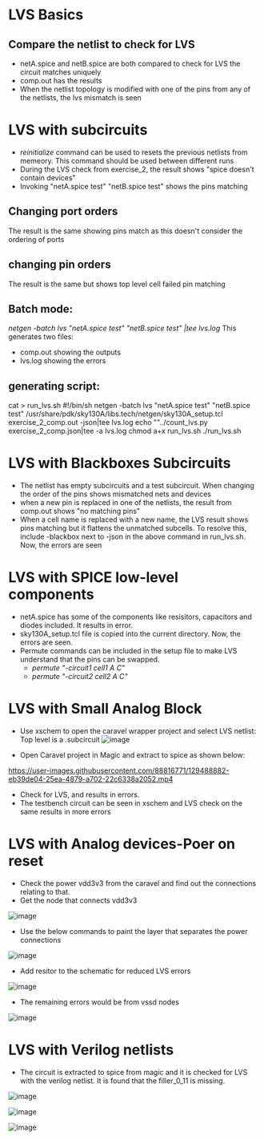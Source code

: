 # LVS Basics
## Compare the netlist to check for LVS
- netA.spice and netB.spice are both compared to check for LVS the circuit matches uniquely
- comp.out has the results
- When the netlist topology is modified with one of the pins from any of the netlists, the lvs mismatch is seen

# LVS with subcircuits
- *reinitialize* command can be used to resets the previous netlists from memeory. This command should be used between different runs
- During the LVS check from exercise_2, the result shows "spice doesn't contain devices"
- Invoking "netA.spice test" "netB.spice test" shows the pins matching

## Changing port orders
The result is the same showing pins match as this doesn't consider the ordering of ports

## changing pin orders
The result is the same but shows top level cell failed pin matching

## Batch mode:
*netgen -batch lvs "netA.spice test" "netB.spice test" |tee lvs.log*
This generates two files:
- comp.out showing the outputs
- lvs.log showing the errors

## generating script:
cat > run_lvs.sh
#!/bin/sh
netgen -batch lvs "netA.spice test" "netB.spice test" /usr/share/pdk/sky130A/libs.tech/netgen/sky130A_setup.tcl exercise_2_comp.out -json|tee lvs.log
echo ""../count_lvs.py exercise_2_comp.json|tee -a lvs.log
chmod a+x run_lvs.sh
./run_lvs.sh

# LVS with Blackboxes Subcircuits

- The netlist has empty subcircuits and a test subcircuit. When changing the order of the pins shows mismatched nets and devices
- when a new pin is replaced in one of the netlists, the result from comp.out shows "no matching pins"
- When a cell name is replaced with a new name, the LVS result shows pins matching but it flattens the unmatched subcells. To resolve this, include -blackbox next to -json in the above command in  run_lvs.sh. Now, the errors are seen

# LVS with SPICE low-level components
- netA.spice has some of the components like resisitors, capacitors and diodes included. It results in error. 
- sky130A_setup.tcl file is copied into the current directory. Now, the errors are seen.
- Permute commands can be included in the setup file to make LVS understand that the pins can be swapped. 
  - *permute "-circuit1 cell1 A C"*
  - *permute "-circuit2 cell2 A C"*

# LVS with Small Analog Block 

- Use xschem to open the caravel wrapper project and select LVS netlist: Top level is a .subcircuit
 ![image](https://user-images.githubusercontent.com/88816771/129491765-5604e02f-8cd6-4956-800c-dcc4e95d98c8.png)
 
 - Open Caravel project in Magic and extract to spice as shown below:  

https://user-images.githubusercontent.com/88816771/129488882-eb39de04-25ea-4879-a702-22c6338a2052.mp4

- Check for LVS, and results in errors.
- The testbench circuit can be seen in xschem and LVS check on the same results in more errors

# LVS with Analog devices-Poer on reset
- Check the power vdd3v3 from the caravel and find out the connections relating to that.
- Get the node that connects vdd3v3 

![image](https://user-images.githubusercontent.com/88816771/129492580-eb2a8bd9-e068-4a4c-8d29-e834674d7474.png)

- Use the below commands to paint the layer that separates the power connections

![image](https://user-images.githubusercontent.com/88816771/129492653-196546f5-4224-481a-96e5-480a726417a9.png)

- Add resitor to the schematic for reduced LVS errors

![image](https://user-images.githubusercontent.com/88816771/129492721-c419ac43-44c8-4c84-b05f-162e278ce37f.png)

- The remaining errors would be from vssd nodes

![image](https://user-images.githubusercontent.com/88816771/129492795-b7bcb25b-6ff0-4e5f-af5a-cd55e2ab2f32.png)

# LVS with Verilog netlists

- The circuit is extracted to spice from magic and it is checked for LVS with the verilog netlist. It is found that the filler_0_11 is missing.

![image](https://user-images.githubusercontent.com/88816771/129492987-d073dd08-cf41-440f-95fc-cae9a46491ff.png)










 



![image](https://user-images.githubusercontent.com/88816771/129489076-fa0b5dcb-c759-4299-9546-fc91882323ce.png)

![image](https://user-images.githubusercontent.com/88816771/129491673-bdbebe6c-28bf-45c1-938a-16f9854be19c.png)


